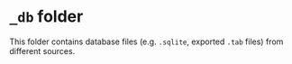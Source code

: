 # `_db` folder

This folder contains database files (e.g. `.sqlite`, exported `.tab` files) from different sources.
